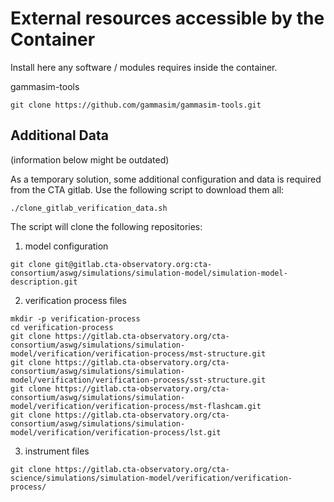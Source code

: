 # External resources accessible by the Container

Install here any software / modules requires inside the container.

gammasim-tools
```
git clone https://github.com/gammasim/gammasim-tools.git
```

## Additional Data

(information below might be outdated)

As a temporary solution, some additional configuration and data is required from the CTA gitlab.
Use the following script to download them all:
```
./clone_gitlab_verification_data.sh
```

The script will clone the following repositories:
1. model configuration
```
git clone git@gitlab.cta-observatory.org:cta-consortium/aswg/simulations/simulation-model/simulation-model-description.git
``` 
2. verification process files
```
mkdir -p verification-process
cd verification-process
git clone https://gitlab.cta-observatory.org/cta-consortium/aswg/simulations/simulation-model/verification/verification-process/mst-structure.git
git clone https://gitlab.cta-observatory.org/cta-consortium/aswg/simulations/simulation-model/verification/verification-process/sst-structure.git
git clone https://gitlab.cta-observatory.org/cta-consortium/aswg/simulations/simulation-model/verification/verification-process/mst-flashcam.git
git clone https://gitlab.cta-observatory.org/cta-consortium/aswg/simulations/simulation-model/verification/verification-process/lst.git
```
3. instrument files
```
git clone https://gitlab.cta-observatory.org/cta-science/simulations/simulation-model/verification/verification-process/
```
